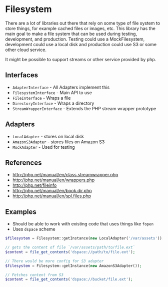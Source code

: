 Filesystem
==========

There are a lot of libraries out there that rely on some type of file system to
store things, for example cached files or images, etc. This library has the main
goal to make a file system that can be used during testing, development, and
production. Testing could use a MockFilesystem, development could use a local
disk and production could use S3 or some other cloud service.

It might be possible to support streams or other service provided by php.

## Interfaces

- `AdapterInterface` - All Adapters implement this
- `FilesystemInterface` - Main API to use
- `FileInterface` - Wraps a file
- `DirectoryInterface` - Wraps a directory
- `StreamWrapperInterface` - Extends the PHP stream wrapper prototype

## Adapters

- `LocalAdapter` - stores on local disk
- `AmazonS3Adapter` - stores files on Amazon S3
- `MockAdapter` - Used for testing

## References

- http://php.net/manual/en/class.streamwrapper.php
- http://php.net/manual/en/wrappers.php
- http://php.net/fileinfo
- http://php.net/manual/en/book.dir.php
- http://php.net/manual/en/spl.files.php

## Examples

- Should be able to work with existing code that uses things like `fopen`
- Uses `dspace` scheme

```php
$filesystem = Filesystem::getInstance(new LocalAdapter('/var/assets'));

// gets the content of file `/var/assets/path/to/file.ext`
$content = file_get_contents('dspace://path/to/file.ext');
```

```php
// There would be more config for S3 adapter
$filesystem = Filesystem::getInstance(new AmazonS3Adapter());

// Fetches content from S3
$content = file_get_contents('dspace://bucket/file.ext');
```
